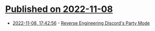 # [Published on 2022-11-08](index.md)

* [2022-11-08, 17:42:56](https://news.ycombinator.com/item?id=33521819) - [Reverse Engineering Discord's Party Mode](https://not-matthias.github.io/posts/discord-party-mode/)

